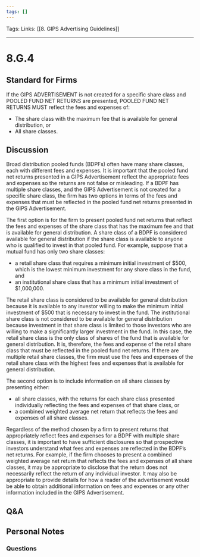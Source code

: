 ```yaml
---
tags: []
---
```

Tags:
Links: [[8. GIPS Advertising Guidelines]]
___
# 8.G.4
## Standard for Firms
If the GIPS ADVERTISEMENT is not created for a specific share class and POOLED FUND NET RETURNS are presented, POOLED FUND NET RETURNS MUST reflect the fees and expenses of:
- The share class with the maximum fee that is available for general distribution, or
- All share classes.
## Discussion
Broad distribution pooled funds (BDPFs) often have many share classes, each with different fees and expenses. It is important that the pooled fund net returns presented in a GIPS Advertisement reflect the appropriate fees and expenses so the returns are not false or misleading. If a BDPF has multiple share classes, and the GIPS Advertisement is not created for a specific share class, the firm has two options in terms of the fees and expenses that must be reflected in the pooled fund net returns presented in the GIPS Advertisement.

The first option is for the firm to present pooled fund net returns that reflect the fees and expenses of the share class that has the maximum fee and that is available for general distribution. A share class of a BDPF is considered available for general distribution if the share class is available to anyone who is qualified to invest in that pooled fund. For example, suppose that a mutual fund has only two share classes:
- a retail share class that requires a minimum initial investment of $500, which is the lowest minimum investment for any share class in the fund, and
- an institutional share class that has a minimum initial investment of $1,000,000.

The retail share class is considered to be available for general distribution because it is available to any investor willing to make the minimum initial investment of $500 that is necessary to invest in the fund. The institutional share class is not considered to be available for general distribution because investment in that share class is limited to those investors who are willing to make a significantly larger investment in the fund. In this case, the retail share class is the only class of shares of the fund that is available for general distribution. It is, therefore, the fees and expense of the retail share class that must be reflected in the pooled fund net returns. If there are multiple retail share classes, the firm must use the fees and expenses of the retail share class with the highest fees and expenses that is available for general distribution.

The second option is to include information on all share classes by presenting either:
- all share classes, with the returns for each share class presented individually reflecting the fees and expenses of that share class, or
- a combined weighted average net return that reflects the fees and expenses of all share classes.

Regardless of the method chosen by a firm to present returns that appropriately reflect fees and expenses for a BDPF with multiple share classes, it is important to have sufficient disclosures so that prospective investors understand what fees and expenses are reflected in the BDPF’s net returns. For example, if the firm chooses to present a combined weighted average net return that reflects the fees and expenses of all share classes, it may be appropriate to disclose that the return does not necessarily reflect the return of any individual investor. It may also be appropriate to provide details for how a reader of the advertisement would be able to obtain additional information on fees and expenses or any other information included in the GIPS Advertisement.
## Q&A

## Personal Notes

### Questions